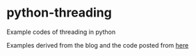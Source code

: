 # python-threading
Example codes of threading in python

Examples derived from the blog and the code posted from [here](https://pymotw.com/2/threading/index.html#module-threading)
